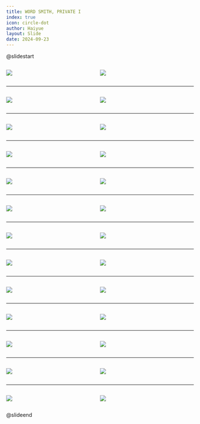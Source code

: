 ```yaml
---
title: WORD SMITH, PRIVATE I
index: true
icon: circle-dot
author: Haiyue
layout: Slide
date: 2024-09-23
---
```

 
@slidestart

<div style="display:flex">
<div style="flex:1">

![](/reading/english/Level-V/WORD%20SMITH,%20PRIVATE%20I/001.webp)
</div>
<div style="flex:1">

![](/reading/english/Level-V/WORD%20SMITH,%20PRIVATE%20I/002.webp)
</div>
</div>

---

<div style="display:flex">
<div style="flex:1">

![](/reading/english/Level-V/WORD%20SMITH,%20PRIVATE%20I/003.webp)
</div>
<div style="flex:1">

![](/reading/english/Level-V/WORD%20SMITH,%20PRIVATE%20I/004.webp)
</div>
</div>

---

<div style="display:flex">
<div style="flex:1">

![](/reading/english/Level-V/WORD%20SMITH,%20PRIVATE%20I/005.webp)
</div>
<div style="flex:1">

![](/reading/english/Level-V/WORD%20SMITH,%20PRIVATE%20I/006.webp)
</div>
</div>

---

<div style="display:flex">
<div style="flex:1">

![](/reading/english/Level-V/WORD%20SMITH,%20PRIVATE%20I/007.webp)
</div>
<div style="flex:1">

![](/reading/english/Level-V/WORD%20SMITH,%20PRIVATE%20I/008.webp)
</div>
</div>

---

<div style="display:flex">
<div style="flex:1">

![](/reading/english/Level-V/WORD%20SMITH,%20PRIVATE%20I/009.webp)
</div>
<div style="flex:1">

![](/reading/english/Level-V/WORD%20SMITH,%20PRIVATE%20I/010.webp)
</div>
</div>

---

<div style="display:flex">
<div style="flex:1">

![](/reading/english/Level-V/WORD%20SMITH,%20PRIVATE%20I/011.webp)
</div>
<div style="flex:1">

![](/reading/english/Level-V/WORD%20SMITH,%20PRIVATE%20I/012.webp)
</div>
</div>

---

<div style="display:flex">
<div style="flex:1">

![](/reading/english/Level-V/WORD%20SMITH,%20PRIVATE%20I/013.webp)
</div>
<div style="flex:1">

![](/reading/english/Level-V/WORD%20SMITH,%20PRIVATE%20I/014.webp)
</div>
</div>

---

<div style="display:flex">
<div style="flex:1">

![](/reading/english/Level-V/WORD%20SMITH,%20PRIVATE%20I/015.webp)
</div>
<div style="flex:1">

![](/reading/english/Level-V/WORD%20SMITH,%20PRIVATE%20I/016.webp)
</div>
</div>

---

<div style="display:flex">
<div style="flex:1">

![](/reading/english/Level-V/WORD%20SMITH,%20PRIVATE%20I/017.webp)
</div>
<div style="flex:1">

![](/reading/english/Level-V/WORD%20SMITH,%20PRIVATE%20I/018.webp)
</div>
</div>

---

<div style="display:flex">
<div style="flex:1">

![](/reading/english/Level-V/WORD%20SMITH,%20PRIVATE%20I/019.webp)
</div>
<div style="flex:1">

![](/reading/english/Level-V/WORD%20SMITH,%20PRIVATE%20I/020.webp)
</div>
</div>

---

<div style="display:flex">
<div style="flex:1">

![](/reading/english/Level-V/WORD%20SMITH,%20PRIVATE%20I/021.webp)
</div>
<div style="flex:1">

![](/reading/english/Level-V/WORD%20SMITH,%20PRIVATE%20I/022.webp)
</div>
</div>

---

<div style="display:flex">
<div style="flex:1">

![](/reading/english/Level-V/WORD%20SMITH,%20PRIVATE%20I/023.webp)
</div>
<div style="flex:1">

![](/reading/english/Level-V/WORD%20SMITH,%20PRIVATE%20I/024.webp)
</div>
</div>

---

<div style="display:flex">
<div style="flex:1">

![](/reading/english/Level-V/WORD%20SMITH,%20PRIVATE%20I/025.webp)
</div>
<div style="flex:1">

![](/reading/english/Level-V/WORD%20SMITH,%20PRIVATE%20I/026.webp)
</div>
</div>

@slideend